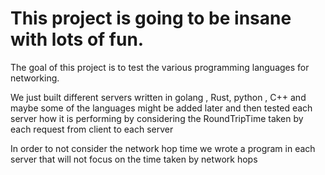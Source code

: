 # This project is going to be insane with lots of fun.

The goal of this project is to test the various programming languages for networking.

We just built different servers written in golang , Rust, python , C++ and maybe some of the languages might be added later and then
tested each server how it is performing by considering the RoundTripTime taken by each request from client to each server

In order to not consider the network hop time we wrote a program in each server that will not focus on the time taken 
by network hops

